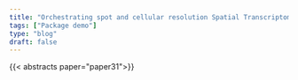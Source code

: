 ```yaml
---
title: "Orchestrating spot and cellular resolution Spatial Transcriptomics workflow with Bioconductor – SpatialExperimentIO, STexampleData 2.0, and ggspavis 2.0"
tags: ["Package demo"]
type: "blog"
draft: false
---
```


{{< abstracts paper="paper31">}}


